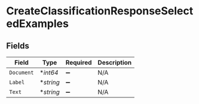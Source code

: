 # CreateClassificationResponseSelectedExamples


## Fields

| Field              | Type               | Required           | Description        |
| ------------------ | ------------------ | ------------------ | ------------------ |
| `Document`         | **int64*           | :heavy_minus_sign: | N/A                |
| `Label`            | **string*          | :heavy_minus_sign: | N/A                |
| `Text`             | **string*          | :heavy_minus_sign: | N/A                |